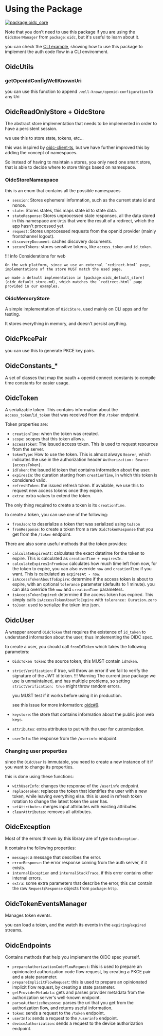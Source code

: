# Using the Package <!-- omit from toc -->

[![package:oidc_core][package_image]][package_link]


Note that you don't need to use this package if you are using the `OidcUserManager` from `package:oidc`, but it's useful to learn about it.

you can check the [CLI example](https://github.com/Bdaya-Dev/oidc/blob/main/packages/oidc_core/example/oidc_core_example.dart), showing how to use this package to implement the auth code flow in a CLI environment.

## OidcUtils

### getOpenIdConfigWellKnownUri

you can use this function to append `.well-known/openid-configuration` to any Uri

## OidcReadOnlyStore + OidcStore

The abstract store implementation that needs to be implemented in order to have a persistent session.

we use this to store state, tokens, etc...

this was inspired by [oidc-client-ts](https://github.com/authts/oidc-client-ts/blob/main/src/StateStore.ts), but we have further improved this by adding the concept of namespaces.

So instead of having to maintain `n` stores, you only need one smart store, that is able to decide where to store things based on namespace.

### OidcStoreNamespace

this is an enum that contains all the possible namespaces

- `session`: Stores ephemeral information, such as the current state id and nonce.
- `state`: Stores states, this maps state id to state data.
- `stateResponse`: Stores unprocessed state responses, all the data stored in this namespace are `Uri`s that were the result of a redirect, which the app hasn't processed yet.
- `request`: Stores unprocessed requests from the openid provider (mainly frontchannel logout).
- `discoveryDocument`: caches discovery documents.
- `secureTokens`: stores sensitive tokens, like `access_token` and `id_token`.

!!! info Considerations for web

    On the web platform, since we use an external `redirect.html` page, implementations of the store MUST match the used page.

    we made a default implementation in [package:oidc_default_store](oidc_default_store.md), which matches the `redirect.html` page provided in our examples.

### OidcMemoryStore

A simple implementation of `OidcStore`, used mainly on CLI apps and for testing.

It stores everything in memory, and doesn't persist anything.

## OidcPkcePair

you can use this to generate PKCE key pairs.

## OidcConstants_*

A set of classes that map the oauth + openid connect constants to compile time constants for easier usage.


## OidcToken

A serializable token.
This contains information about the `access_token`/`id_token` that was received from the `/token` endpoint.

Token properties are:
- `creationTime`: when the token was created.
- `scope`: scopes that this token allows.
- `accessToken`: The issued access token. This is used to request resources from the server.
- `tokenType`: How to use the token. This is almost always `Bearer`, which indicates the use in the authorization header `Authorization: Bearer {accessToken}`.
- `idToken`: the issued id token that contains information about the user.
- `expiresIn`: the duration starting from `creationTime`, in which this token is considered valid.
- `refreshToken`: the issued refresh token. If available, we use this to request new access tokens once they expire.
- `extra`: extra values to extend the token.

The only thing required to create a token is its `creationTime`.

to create a token, you can use one of the following:

- `fromJson`: to deserialize a token that was serialized using `toJson`
- `fromResponse`: to create a token from a raw `OidcTokenResponse` that you get from the `/token` endpoint.

There are also some useful methods that the token provides:

- `calculateExpiresAt`: calculates the exact datetime for the token to expire. This is calculated as `creationTime + expiresIn`.
- `calculateExpiresInFromNow`: calculates how much time left from now, for the token to expire, you can also override `now` and `creationTime` if you want. This is calculated as `expiresAt - now`.
- `isAccessTokenAboutToExpire`: determine if the access token is about to expire, with an optional `tolerance` parameter (defaults to 1 minute). you can also override the `now` and `creationTime` parameters.
- `isAccessTokenExpired`: determine if the access token has expired. This simply calls `isAccessTokenAboutToExpire` with `tolerance: Duration.zero`
- `toJson`: used to serialize the token into json.


## OidcUser

A wrapper around `OidcToken` that requires the existence of `id_token` to understand information about the user; thus implementing the OIDC spec.

to create a user, you should call `fromIdToken` which takes the following parameters:

- `OidcToken token`: the source token, this MUST contain `idToken`.
- `strictVerification`: if true, will throw an error if we fail to verify the signature of the JWT id token.
!!! Warning
    The current jose package we use is unmaintained, and has multiple problems, so setting `strictVerification: true` might throw random errors.

    you MUST test if it works before using it in production.

    see this issue for more information: [oidc#9](https://github.com/Bdaya-Dev/oidc/issues/9).

- `keystore`: the store that contains information about the public json web keys.
- `attributes`: extra attributes to put with the user for customization.
- `userInfo`: the response from the `/userinfo` endpoint.

### Changing user properties

since the `OidcUser` is immutable, you need to create a new instance of it if you want to change its properties.

this is done using these functions:

- `withUserInfo`: changes the response of the `/userinfo` endpoint.
- `replaceToken`: replaces the token that identifies the user with a new token, while leaving everything else.
    this is used in refresh token rotation to change the latest token the user has.
- `setAttributes`: merges input attributes with existing attributes.
- `clearAttributes`: removes all attributes.

## OidcException

Most of the errors thrown by this library are of type `OidcException`.

it contains the following properties:
- `message`: a message that describes the error.
- `errorResponse`: the error response coming from the auth server, if it exists.
- `internalException` and `internalStackTrace`, if this error contains other internal errors.
- `extra`: some extra parameters that describe the error, this can contain the raw `Request`/`Response` objects from `package:http`.

## OidcTokenEventsManager

Manages token events.

you can load a token, and the watch its events in the `expiring`/`expired` streams.

## OidcEndpoints

Contains methods that help you implement the OIDC spec yourself.

- `prepareAuthorizationCodeFlowRequest`: this is used to prepare an opinionated authorization code flow request, by creating a PKCE pair and a state parameter.
- `prepareImplicitFlowRequest`: this is used to prepare an opinionated implicit flow request, by creating a state parameter.
- `getProviderMetadata`: gets and parses provider metadata from the authorization server's well-known endpoint.
- `parseAuthorizeResponse`: parses the uri that you get from the authorization flow, and returns useful information.
- `token`: sends a request to the `/token` endpoint.
- `userInfo`: sends a request to the `/userinfo` endpoint.
- `deviceAuthorization`: sends a request to the device authorization endpoint.


[package_link]: https://pub.dev/packages/oidc_core
[package_image]: https://img.shields.io/badge/package-oidc__core-0175C2?logo=dart&logoColor=white